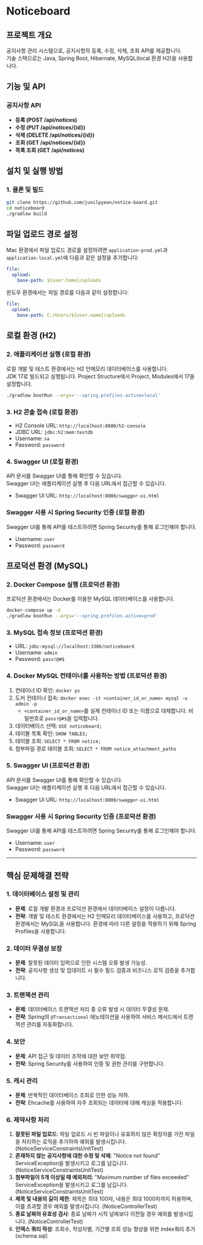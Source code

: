 
# Noticeboard

## 프로젝트 개요
공지사항 관리 시스템으로, 공지사항의 등록, 수정, 삭제, 조회 API를 제공합니다.  
기술 스택으로는 Java, Spring Boot, Hibernate, MySQL(local 환경 H2)을 사용합니다.

## 기능 및 API
### 공지사항 API
- **등록 (POST /api/notices)**
- **수정 (PUT /api/notices/{id})**
- **삭제 (DELETE /api/notices/{id})**
- **조회 (GET /api/notices/{id})**
- **목록 조회 (GET /api/notices)**

## 설치 및 실행 방법

### 1. 클론 및 빌드
```bash
git clone https://github.com/junilpyeon/notice-board.git
cd noticeboard
./gradlew build
```

## 파일 업로드 경로 설정

Mac 환경에서 파일 업로드 경로를 설정하려면 `application-prod.yml`과 `application-local.yml`에 다음과 같은 설정을 추가합니다:

```yaml
file:
  upload:
    base-path: ${user.home}/uploads
```

윈도우 환경에서는 파일 경로를 다음과 같이 설정합니다:

```yaml
file:
  upload:
    base-path: C:/Users/${user.name}/uploads
```


## 로컬 환경 (H2)

### 2. 애플리케이션 실행 (로컬 환경)
로컬 개발 및 테스트 환경에서는 H2 인메모리 데이터베이스를 사용합니다.  
JDK 17로 빌드되고 실행됩니다. Project Structure에서 Project, Modules에서 17을 설정합니다.

```bash
./gradlew bootRun --args='--spring.profiles.active=local'
```

### 3. H2 콘솔 접속 (로컬 환경)
- H2 Console URL: `http://localhost:8080/h2-console`
- JDBC URL: `jdbc:h2:mem:testdb`
- Username: `sa`
- Password: `password`

### 4. Swagger UI (로컬 환경)
API 문서를 Swagger UI를 통해 확인할 수 있습니다.  
Swagger UI는 애플리케이션 실행 후 다음 URL에서 접근할 수 있습니다.

- Swagger UI URL: `http://localhost:8080/swagger-ui.html`

### Swagger 사용 시 Spring Security 인증 (로컬 환경)
Swagger UI를 통해 API를 테스트하려면 Spring Security를 통해 로그인해야 합니다.

- Username: `user`
- Password: `password`

## 프로덕션 환경 (MySQL)

### 2. Docker Compose 실행 (프로덕션 환경)
프로덕션 환경에서는 Docker를 이용한 MySQL 데이터베이스를 사용합니다.

```bash
docker-compose up -d
./gradlew bootRun --args='--spring.profiles.active=prod'
```

### 3. MySQL 접속 정보 (프로덕션 환경)
- URL: `jdbc:mysql://localhost:3306/noticeboard`
- Username: `admin`
- Password: `pass!@#$`

### 4. Docker MySQL 컨테이너를 사용하는 방법 (프로덕션 환경)
1. 컨테이너 ID 확인: `docker ps`
2. 도커 컨테이너 접속: `docker exec -it <container_id_or_name> mysql -u admin -p`
    - `<container_id_or_name>`를 실제 컨테이너 ID 또는 이름으로 대체합니다. 비밀번호로 `pass!@#$`을 입력합니다.
3. 데이터베이스 선택: `USE noticeboard;`
4. 테이블 목록 확인: `SHOW TABLES;`
5. 테이블 조회: `SELECT * FROM notice;`
6. 첨부파일 경로 테이블 조회: `SELECT * FROM notice_attachment_paths`

### 5. Swagger UI (프로덕션 환경)
API 문서를 Swagger UI를 통해 확인할 수 있습니다.  
Swagger UI는 애플리케이션 실행 후 다음 URL에서 접근할 수 있습니다.

- Swagger UI URL: `http://localhost:8080/swagger-ui.html`

### Swagger 사용 시 Spring Security 인증 (프로덕션 환경)
Swagger UI를 통해 API를 테스트하려면 Spring Security를 통해 로그인해야 합니다.

- Username: `user`
- Password: `password`

---

## 핵심 문제해결 전략

### 1. 데이터베이스 설정 및 관리
- **문제**: 로컬 개발 환경과 프로덕션 환경에서 데이터베이스 설정이 다릅니다.
- **전략**: 개발 및 테스트 환경에서는 H2 인메모리 데이터베이스를 사용하고, 프로덕션 환경에서는 MySQL을 사용합니다. 환경에 따라 다른 설정을 적용하기 위해 Spring Profiles을 사용합니다.

### 2. 데이터 무결성 보장
- **문제**: 잘못된 데이터 입력으로 인한 시스템 오류 발생 가능성.
- **전략**: 공지사항 생성 및 업데이트 시 필수 필드 검증과 비즈니스 로직 검증을 추가합니다.

### 3. 트랜잭션 관리
- **문제**: 데이터베이스 트랜잭션 처리 중 오류 발생 시 데이터 무결성 문제.
- **전략**: Spring의 `@Transactional` 애노테이션을 사용하여 서비스 메서드에서 트랜잭션 관리를 자동화합니다.

### 4. 보안
- **문제**: API 접근 및 데이터 조작에 대한 보안 취약점.
- **전략**: Spring Security를 사용하여 인증 및 권한 관리를 구현합니다.

### 5. 캐시 관리
- **문제**: 반복적인 데이터베이스 조회로 인한 성능 저하.
- **전략**: Ehcache를 사용하여 자주 조회되는 데이터에 대해 캐싱을 적용합니다.

### 6. 제약사항 처리
1. **잘못된 파일 업로드**: 파일 업로드 시 빈 파일이나 유효하지 않은 확장자를 가진 파일을 처리하는 로직을 추가하여 예외를 발생시킵니다. (NoticeServiceConstraintsUnitTest)
2. **존재하지 않는 공지사항에 대한 수정 및 삭제**: "Notice not found" ServiceException을 발생시키고 로그를 남깁니다. (NoticeServiceConstraintsUnitTest)
3. **첨부파일이 5개 이상일 때 예외처리**: "Maximum number of files exceeded" ServiceException을 발생시키고 로그를 남깁니다. (NoticeServiceConstraintsUnitTest)
4. **제목 및 내용의 길이 제한**: 제목은 최대 100자, 내용은 최대 1000자까지 허용하며, 이를 초과할 경우 예외를 발생시킵니다. (NoticeControllerTest)
5. **종료 날짜의 유효성 검사**: 종료 날짜가 시작 날짜보다 이전일 경우 예외를 발생시킵니다. (NoticeControllerTest)
6. **인덱스 쿼리 작성**: 조회수, 작성자별, 기간별 조회 성능 향상을 위한 index쿼리 추가 (schema.sql)
